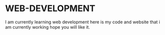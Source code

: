 # WEB-DEVELOPMENT
I am currently learning web development here is my code and website that i am currently working hope you will like it.
